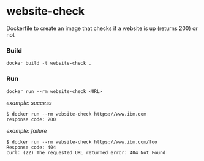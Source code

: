 # website-check
Dockerfile to create an image that checks if a website is up (returns 200) or not 

### Build
`docker build -t website-check .`

### Run
`docker run --rm website-check <URL>`

*example: success*
```
$ docker run --rm website-check https://www.ibm.com
response code: 200
```

*example: failure*
```
$ docker run --rm website-check https://www.ibm.com/foo
Response code: 404
curl: (22) The requested URL returned error: 404 Not Found
```

